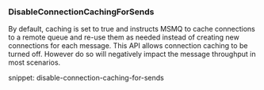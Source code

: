 
### DisableConnectionCachingForSends

By default, caching is set to true and instructs MSMQ to cache connections to a remote queue and re-use them as needed instead of creating new connections for each message. This API allows connection caching to be turned off. However do so will negatively impact the message throughput in most scenarios. 
 
snippet: disable-connection-caching-for-sends

